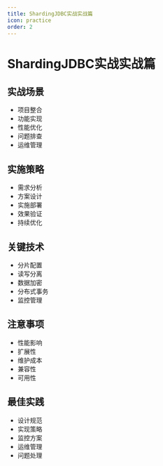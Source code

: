 ```yaml
---
title: ShardingJDBC实战实战篇
icon: practice
order: 2
---
```


# ShardingJDBC实战实战篇

## 实战场景
- 项目整合
- 功能实现
- 性能优化
- 问题排查
- 运维管理

## 实施策略
- 需求分析
- 方案设计
- 实施部署
- 效果验证
- 持续优化

## 关键技术
- 分片配置
- 读写分离
- 数据加密
- 分布式事务
- 监控管理

## 注意事项
- 性能影响
- 扩展性
- 维护成本
- 兼容性
- 可用性

## 最佳实践
- 设计规范
- 实现策略
- 监控方案
- 运维管理
- 问题处理
